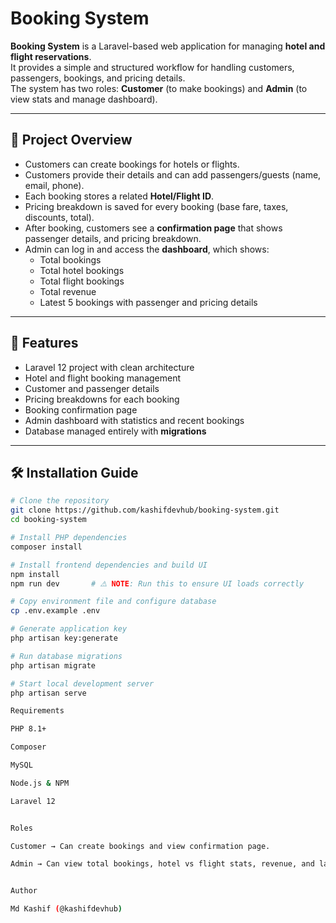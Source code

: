 # Booking System

**Booking System** is a Laravel-based web application for managing **hotel and flight reservations**.  
It provides a simple and structured workflow for handling customers, passengers, bookings, and pricing details.  
The system has two roles: **Customer** (to make bookings) and **Admin** (to view stats and manage dashboard).

---

## 📖 Project Overview
- Customers can create bookings for hotels or flights.
- Customers provide their details and can add  passengers/guests (name, email, phone).
- Each booking stores a related **Hotel/Flight ID**.
- Pricing breakdown is saved for every booking (base fare, taxes, discounts, total).
- After booking, customers see a **confirmation page** that shows passenger details, and pricing breakdown.
- Admin can log in and access the **dashboard**, which shows:
  - Total bookings  
  - Total hotel bookings  
  - Total flight bookings  
  - Total revenue  
  - Latest 5 bookings with passenger and pricing details  

---

## 🚀 Features
- Laravel 12 project with clean architecture  
- Hotel and flight booking management  
- Customer and passenger details  
- Pricing breakdowns for each booking  
- Booking confirmation page  
- Admin dashboard with statistics and recent bookings  
- Database managed entirely with **migrations** 

---

## 🛠️ Installation Guide
```bash
# Clone the repository
git clone https://github.com/kashifdevhub/booking-system.git
cd booking-system

# Install PHP dependencies
composer install

# Install frontend dependencies and build UI
npm install
npm run dev       # ⚠️ NOTE: Run this to ensure UI loads correctly

# Copy environment file and configure database
cp .env.example .env

# Generate application key
php artisan key:generate

# Run database migrations
php artisan migrate

# Start local development server
php artisan serve

Requirements

PHP 8.1+

Composer

MySQL 

Node.js & NPM

Laravel 12


Roles

Customer → Can create bookings and view confirmation page.

Admin → Can view total bookings, hotel vs flight stats, revenue, and latest bookings in the dashboard.


Author

Md Kashif (@kashifdevhub)

